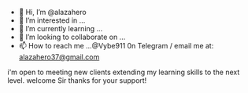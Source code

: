 - 👋 Hi, I’m @alazahero
- 👀 I’m interested in ...
- 🌱 I’m currently learning ...
- 💞️ I’m looking to collaborate on ...
- 📫 How to reach me ...@Vybe911 0n Telegram / email me at: alazahero37@gmail.com 

<!---
alazahero/alazahero is a ✨ special ✨ repository because its `README.md` (this file) appears on your GitHub profile.
You can click the Preview link to take a look at your changes.
--->
i'm open to meeting new clients extending my learning skills to the next level. welcome Sir thanks for your support!
